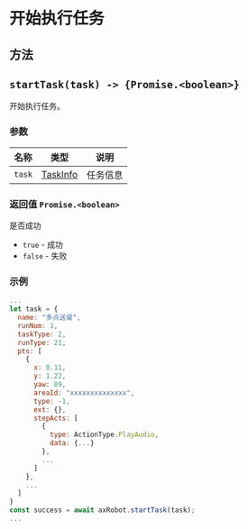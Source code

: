 # 开始执行任务

## 方法

## `startTask(task) -> {Promise.<boolean>}`

开始执行任务。

### 参数

| 名称   | 类型                          | 说明     |
| ------ | ----------------------------- | -------- |
| `task` | [TaskInfo](../../Define/Define-TaskInfo) | 任务信息 |

### 返回值 `Promise.<boolean>`

是否成功

* `true` - 成功
* `false` - 失败

### 示例

```javascript
...
let task = {
  name: "多点送餐",
  runNum: 1,
  taskType: 2,
  runType: 21,
  pts: [
    {
      x: 0.11,
      y: 1.22,
      yaw: 89, 
      areaId: "xxxxxxxxxxxxxx",
      type: -1,
      ext: {},
      stepActs: [
        {
          type: ActionType.PlayAudio,
          data: {...}
        },
        ...
      ]
    },
    ...
  ]
}
const success = await axRobot.startTask(task);
...
```



